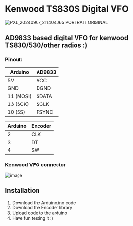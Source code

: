 # Kenwood TS830S Digital VFO

![PXL_20240907_211404065 PORTRAIT ORIGINAL](https://github.com/user-attachments/assets/91802eb5-43af-45fe-80af-069eaa523328)

## AD9833 based digital VFO for kenwood TS830/530/other radios :)

### Pinout:

| Arduino   | AD9833 |    
|-----------|--------|
| 5V        | VCC    |
| GND       | DGND   |
| 11 (MOSI) | SDATA  |
| 13 (SCK)  | SCLK   |
| 10 (SS)   | FSYNC  |

| Arduino | Encoder |
|---------|---------|
|   2     |   CLK   |
|   3     |   DT    |
|   4     |   SW    |


### Kenwood VFO connector
![image](https://github.com/user-attachments/assets/731ca900-91f8-4690-ba3e-0c194500833d)

## Installation

1. Download the Arduino.ino code
2. Download the Encoder library
3. Upload code to the arduino
4. Have fun testing it :)
